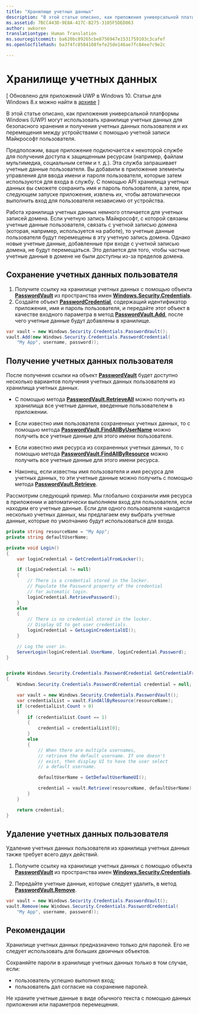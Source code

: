 ```yaml
---
title: "Хранилище учетных данных"
description: "В этой статье описано, как приложения универсальной платформы Windows (UWP) могут использовать хранилище учетных данных для безопасного хранения и получения учетных данных пользователя и их перемещения между устройствами с помощью учетной записи Майкрософт пользователя."
ms.assetid: 7BCC443D-9E8A-417C-B275-3105F5DED863
author: awkoren
translationtype: Human Translation
ms.sourcegitcommit: ba620bc89265cbe8756947e1531759103c3cafef
ms.openlocfilehash: ba3f4fc8584108fefe25de146ae7fc84ee7c9e2c

---
```


# Хранилище учетных данных


\[ Обновлено для приложений UWP в Windows 10. Статьи для Windows 8.x можно найти в [архиве](http://go.microsoft.com/fwlink/p/?linkid=619132) \]


В этой статье описано, как приложения универсальной платформы Windows (UWP) могут использовать хранилище учетных данных для безопасного хранения и получения учетных данных пользователя и их перемещения между устройствами с помощью учетной записи Майкрософт пользователя.

Предположим, ваше приложение подключается к некоторой службе для получения доступа к защищенным ресурсам (например, файлам мультимедиа, социальным сетям и т. д.). Эта служба запрашивает учетные данные пользователя. Вы добавили в приложение элементы управления для ввода имени и пароля пользователя, которые затем используются для входа в службу. С помощью API хранилища учетных данных вы сможете сохранить имя и пароль пользователя, а затем, при следующем запуске приложения, извлечь их, чтобы автоматически выполнить вход для пользователя независимо от устройства.

Работа хранилища учетных данных немного отличается для учетных записей домена. Если учетную запись Майкрософт, с которой связаны учетные данные пользователя, связать с учетной записью домена (которая, например, используется на работе), то учетные данные пользователя будут перемещены в эту учетную запись домена. Однако новые учетные данные, добавленные при входе с учетной записью домена, не будут перемещаться. Это делается для того, чтобы частные учетные данные в домене не были доступны из-за пределов домена.

## Сохранение учетных данных пользователя


1.  Получите ссылку на хранилище учетных данных с помощью объекта [**PasswordVault**](https://msdn.microsoft.com/library/windows/apps/br227081) из пространства имен [**Windows.Security.Credentials**](https://msdn.microsoft.com/library/windows/apps/br227089).
2.  Создайте объект [**PasswordCredential**](https://msdn.microsoft.com/library/windows/apps/br227061), содержащий идентификатор приложения, имя и пароль пользователя, и передайте этот объект в качестве входного параметра в метод [**PasswordVault.Add**](https://msdn.microsoft.com/library/windows/apps/hh701231), после чего учетные данные будут добавлены в хранилище.

```cs
var vault = new Windows.Security.Credentials.PasswordVault();
vault.Add(new Windows.Security.Credentials.PasswordCredential(
    "My App", username, password));
```

## Получение учетных данных пользователя


После получения ссылки на объект [**PasswordVault**](https://msdn.microsoft.com/library/windows/apps/br227081) будет доступно несколько вариантов получения учетных данных пользователя из хранилища учетных данных.

-   С помощью метода [**PasswordVault.RetrieveAll**](https://msdn.microsoft.com/library/windows/apps/br227088) можно получить из хранилища все учетные данные, введенные пользователем в приложении.

-   Если известно имя пользователя сохраненных учетных данных, то с помощью метода [**PasswordVault.FindAllByUserName**](https://msdn.microsoft.com/library/windows/apps/br227084) можно получить все учетные данные для этого имени пользователя.

-   Если известно имя ресурса из сохраненных учетных данных, то с помощью метода [**PasswordVault.FindAllByResource**](https://msdn.microsoft.com/library/windows/apps/br227083) можно получить все учетные данные для этого имени ресурса.

-   Наконец, если известны имя пользователя и имя ресурса для учетных данных, то эти учетные данные можно получить с помощью метода [**PasswordVault.Retrieve**](https://msdn.microsoft.com/library/windows/apps/br227087).

Рассмотрим следующий пример. Мы глобально сохранили имя ресурса в приложении и автоматически выполняем вход для пользователя, если находим его учетные данные. Если для одного пользователя находится несколько учетных данных, мы предлагаем ему выбрать учетные данные, которые по умолчанию будут использоваться для входа.

```cs
private string resourceName = "My App";
private string defaultUserName;

private void Login()
{
    var loginCredential = GetCredentialFromLocker();

    if (loginCredential != null)
    {
        // There is a credential stored in the locker.
        // Populate the Password property of the credential
        // for automatic login.
        loginCredential.RetrievePassword();
    }
    else
    {
        // There is no credential stored in the locker.
        // Display UI to get user credentials.
        loginCredential = GetLoginCredentialUI();
    }

    // Log the user in.
    ServerLogin(loginCredential.UserName, loginCredential.Password);
}


private Windows.Security.Credentials.PasswordCredential GetCredentialFromLocker()
{
    Windows.Security.Credentials.PasswordCredential credential = null;

    var vault = new Windows.Security.Credentials.PasswordVault();
    var credentialList = vault.FindAllByResource(resourceName);
    if (credentialList.Count > 0)
    {
        if (credentialList.Count == 1)
        {
            credential = credentialList[0];
        }
        else
        {
            // When there are multiple usernames,
            // retrieve the default username. If one doesn't
            // exist, then display UI to have the user select
            // a default username.

            defaultUserName = GetDefaultUserNameUI();

            credential = vault.Retrieve(resourceName, defaultUserName);
        }
    }

    return credential;
}
```

## Удаление учетных данных пользователя


Удаление учетных данных пользователя из хранилища учетных данных также требует всего двух действий.

1.  Получите ссылку на хранилище учетных данных с помощью объекта [**PasswordVault**](https://msdn.microsoft.com/library/windows/apps/br227081) из пространства имен [**Windows.Security.Credentials**](https://msdn.microsoft.com/library/windows/apps/br227089).

2.  Передайте учетные данные, которые следует удалить, в метод [**PasswordVault.Remove**](https://msdn.microsoft.com/library/windows/apps/hh701242).

```cs
var vault = new Windows.Security.Credentials.PasswordVault();
vault.Remove(new Windows.Security.Credentials.PasswordCredential(
    "My App", username, password));
```

## Рекомендации


Хранилище учетных данных предназначено только для паролей. Его не следует использовать для больших двоичных объектов.

Сохраняйте пароли в хранилище учетных данных только в том случае, если:

-   пользователь успешно выполнил вход;
-   пользователь дал согласие на сохранение паролей.

Не храните учетные данные в виде обычного текста с помощью данных приложения или параметров перемещения.


<!--HONumber=Jun16_HO4-->


